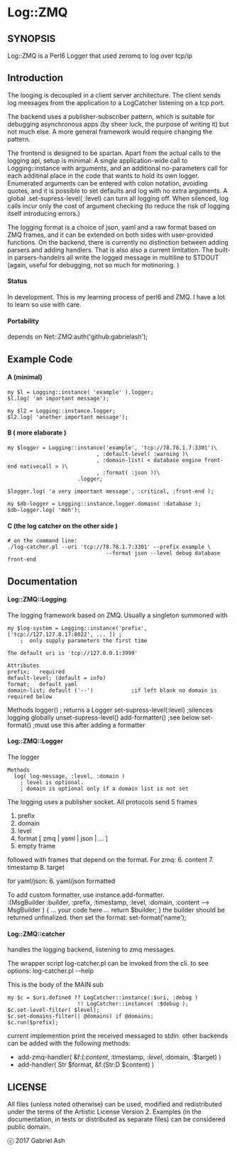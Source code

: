 # Log::ZMQ

## SYNOPSIS

Log::ZMQ is a Perl6 Logger that used zeromq to log over tcp/ip

## Introduction

The looging is decoupled in a client server architecture. The client sends
log meesages from the application to a LogCatcher listening on a tcp port.

The backend uses a publisher-subscriber pattern, which is suitable for
debugging asynchronous apps (by sheer luck, the purpose of writing it)
but not much else. A more general framework would require changing the pattern.

The frontend is designed to be spartan. Apart from the actual calls to the logging
api, setup is minimal: A single application-wide call to Logging::instance with
arguments, and an additional no-parameters call for each additinal place in the
code that wants to hold its own logger. Enumerated arguments can be entered with
colon notation, avoiding quotes, and it is possible to set defaults and log
with no extra arguments. A global .set-supress-level( :level)  can turn all
logging off. When silenced, log calls incur only the cost of argument checking (to
reduce the risk of logging itself introducing errors.)

The logging format is a choice of json, yaml and a raw format based on ZMQ frames,
and it can be extended on both sides with user-provided functions. On the backend,
there is currently no distinction between adding parsers and adding handlers. That
is also also a current limitation. The built-in parsers-handelrs all write the logged
message in multiline to STDOUT (again, useful for debugging, not so
much for motinoring. )

#### Status

In development. This is my learning process of perl6 and ZMQ. I have a lot to learn so use with care.


#### Portability
  depends on Net::ZMQ:auth('github:gabrielash');

## Example Code

#### A (minimal)
    my $l = Logging::instance( 'example' ).logger;
    $l.log( 'an important message');

    my $l2 = Logging::instance.logger;
    $l2.log( 'another important message');

#### B ( more elaborate )
    my $logger = Logging::instance('example', 'tcp://78.78.1.7:3301')\
                                , :default-level( :warning )\
                                , :domain-list( < database engine front-end nativecall > )\
                                , :format( :json ))\
                          .logger;      

    $logger.log( 'a very important message', :critical, :front-end );

    my $db-logger = Logging::instance.logger.domain( :database );
    $db-logger.log( 'meh');

#### C (the log catcher on the other side )
    # on the command line:
    ./log-catcher.pl --uri 'tcp://78.78.1.7:3301' --prefix example \
                        	       --format json --level debug database front-end

## Documentation

#### Log::ZMQ::Logging

  The logging framework based on ZMQ. Usually a singleton summoned with

    my $log-system = Logging::instance('prefix', ['tcp://127.127.8.17:8022', ... ]) ;
        ;  only supply parameters the first time

    The default uri is 'tcp://127.0.0.1:3999'

    Attributes
    prefix;   required
    default-level; (default = info)
    format;   default yaml
    domain-list; default ('--')            ;if left blank no domain is required below

  Methods
    logger()  ; returns a Logger
    set-supress-level(:level)               ;silences logging globally
    unset-supress-level()
    add-formatter()                         ;see below
    set-format()                            ;must use this after adding a formatter


#### Log::ZMQ::Logger

The logger

    Methods
      log( log-message, :level, :domain )
        ; level is optional.
        ; domain is optional only if a domain list is not set


The logging uses a publisher socket. All protocols send 5 frames
  1. prefix
  2. domain
  3. level
  4. format [ zmq | yaml | json | ... ]
  5. empty frame

followed with frames that depend on the format.
For zmq:
  6. content
  7. timestamp
  8. target

for yaml/json:
  6. yaml/json formatted  

To add custom formatter, use instance.add-formatter.  
  :(MsgBuilder :builder, :prefix, :timestamp, :level, :domain,  :content
                        --> MsgBuilder ) {
  ... your code here ...
  return $builder;
  }
    the builder should be returned unfinalized.
  then set the format:
    set-format('name');

#### Log::ZMQ::catcher

handles the logging backend, listening to zmq messages.

The wrapper script log-catcher.pl can be invoked from the cli. to see options:
    log-catcher.pl --help

This is the body of the MAIN sub

    my $c = $uri.defined ?? LogCatcher::instance(:$uri, :debug )
                          !! LogCatcher::instance( :$debug );
    $c.set-level-filter( $level);
    $c.set-domains-filter(| @domains) if @domains;
    $c.run($prefix);

current implemention print the received messaged to stdin. other backends can be added
with the following methods:

  * add-zmq-handler( &f:(:$content, :$timestamp, :$level, :$domain, :$target) )
  * add-handler( Str $format,  &f:(Str:D $content) )


## LICENSE

All files (unless noted otherwise) can be used, modified and redistributed
under the terms of the Artistic License Version 2. Examples (in the
documentation, in tests or distributed as separate files) can be considered
public domain.

ⓒ 2017 Gabriel Ash
